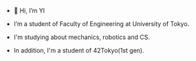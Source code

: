 - 👋 Hi, I’m YI
- I’m a student of Faculty of Engineering at University of Tokyo.  
- I'm studying about mechanics, robotics and CS.

- In addition, I'm a student of 42Tokyo(1st gen).


<!---
YJI5212/YJI5212 is a ✨ special ✨ repository because its `README.md` (this file) appears on your GitHub profile.
You can click the Preview link to take a look at your changes.
--->
